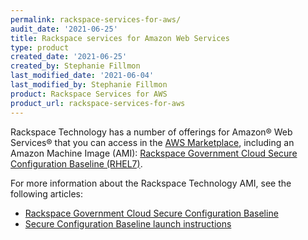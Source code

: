```yaml
---
permalink: rackspace-services-for-aws/
audit_date: '2021-06-25'
title: Rackspace services for Amazon Web Services
type: product
created_date: '2021-06-25'
created_by: Stephanie Fillmon
last_modified_date: '2021-06-04'
last_modified_by: Stephanie Fillmon
product: Rackspace Services for AWS
product_url: rackspace-services-for-aws
---
```


Rackspace Technology has a number of offerings for Amazon&reg; Web
Services&reg; that you can access in the
[AWS Marketplace](https://aws.amazon.com/marketplace/seller-profile?id=8bc3b944-fb5a-4b54-a3bb-9b699ba70b59&ref=dtl_B091DX5M4Y),
including an Amazon Machine Image (AMI):
[Rackspace Government Cloud Secure Configuration Baseline (RHEL7)](https://aws.amazon.com/marketplace/pp/prodview-pplvdfmwhfqvc).

For more information about the Rackspace Technology AMI, see the following
articles:

- [Rackspace Government Cloud Secure Configuration Baseline](/support/how-to/rackspace-government-cloud-secure-configuration-baseline/)
- [Secure Configuration Baseline launch instructions](/support/how-to/secure-configuration-baseline-launch-instructions/)
